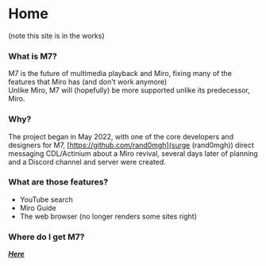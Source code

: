 # Home
(note this site is in the works)
### What is M7?
M7 is the future of multimedia playback and Miro, fixing many of the features that Miro has (and don't work anymore)  
Unlike Miro, M7 will (hopefully) be more supported unlike its predecessor, Miro.
### Why?
The project began in May 2022, with one of the core developers and designers for M7, [https://github.com/rand0mgh](surge (rand0mgh)) direct messaging CDL/Actinium about a Miro revival, several days later of planning and a Discord channel and server were created.
### What are those features?
- YouTube search
- Miro Guide
- The web browser (no longer renders some sites right)
### Where do I get M7?
***[Here](https://m7player.github.io/download)***
